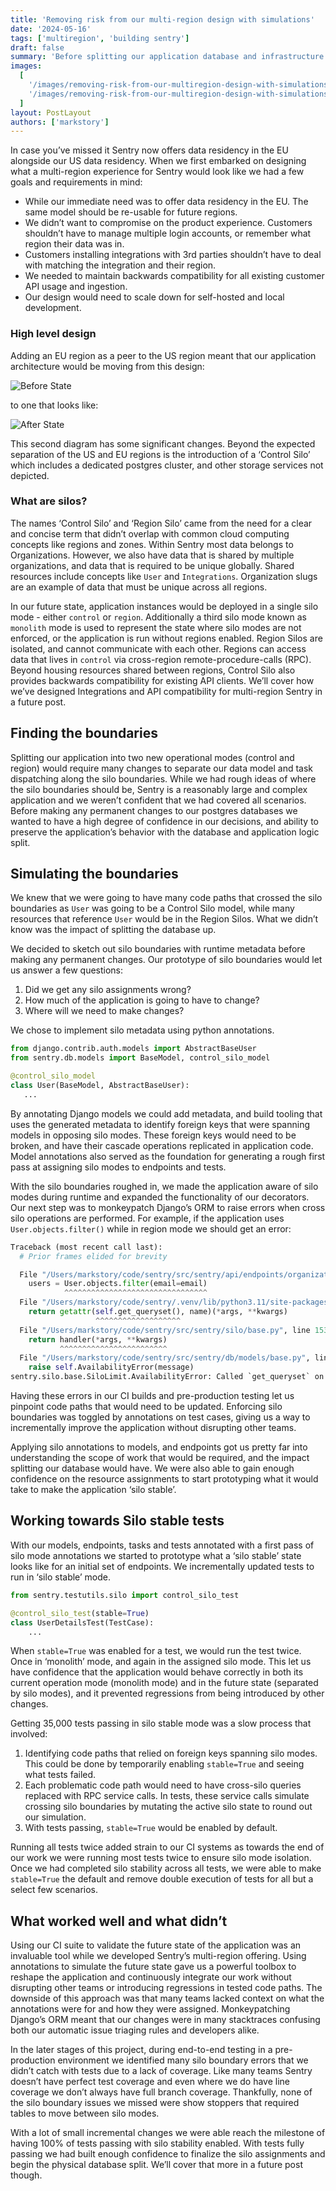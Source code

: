 ```yaml
---
title: 'Removing risk from our multi-region design with simulations'
date: '2024-05-16'
tags: ['multiregion', 'building sentry']
draft: false
summary: 'Before splitting our application database and infrastructure up, we wanted to have confidence in where the boundaries would be.'
images:
  [
    '/images/removing-risk-from-our-multiregion-design-with-simulations/before-state.png',
    '/images/removing-risk-from-our-multiregion-design-with-simulations/after-state.png',
  ]
layout: PostLayout
authors: ['markstory']
---
```


In case you’ve missed it Sentry now offers data residency in the EU alongside our US data residency. When we first embarked on designing what a multi-region experience for Sentry would look like we had a few goals and requirements in mind:

- While our immediate need was to offer data residency in the EU. The same model should be re-usable for future regions.
- We didn’t want to compromise on the product experience. Customers shouldn’t have to manage multiple login accounts, or remember what region their data was in.
- Customers installing integrations with 3rd parties shouldn’t have to deal with matching the integration and their region.
- We needed to maintain backwards compatibility for all existing customer API usage and ingestion.
- Our design would need to scale down for self-hosted and local development.

### High level design

Adding an EU region as a peer to the US region meant that our application architecture would be moving from this design:

![Before State](/images/removing-risk-from-our-multiregion-design-with-simulations/before-state.png)

to one that looks like:

![After State](/images/removing-risk-from-our-multiregion-design-with-simulations/after-state.png)

This second diagram has some significant changes. Beyond the expected separation of the US and EU regions is the introduction of a ‘Control Silo’ which includes a dedicated postgres cluster, and other storage services not depicted.

### What are silos?

The names ‘Control Silo’ and ‘Region Silo’ came from the need for a clear and concise term that didn’t overlap with common cloud computing concepts like regions and zones. Within Sentry most data belongs to Organizations. However, we also have data that is shared by multiple organizations, and data that is required to be unique globally. Shared resources include concepts like `User` and `Integrations`. Organization slugs are an example of data that must be unique across all regions.

In our future state, application instances would be deployed in a single silo mode - either `control` or `region`. Additionally a third silo mode known as `monolith` mode is used to represent the state where silo modes are not enforced, or the application is run without regions enabled. Region Silos are isolated, and cannot communicate with each other. Regions can access data that lives in `control` via cross-region remote-procedure-calls (RPC). Beyond housing resources shared between regions, Control Silo also provides backwards compatibility for existing API clients. We’ll cover how we’ve designed Integrations and API compatibility for multi-region Sentry in a future post.

## Finding the boundaries

Splitting our application into two new operational modes (control and region) would require many changes to separate our data model and task dispatching along the silo boundaries. While we had rough ideas of where the silo boundaries should be, Sentry is a reasonably large and complex application and we weren’t confident that we had covered all scenarios. Before making any permanent changes to our postgres databases we wanted to have a high degree of confidence in our decisions, and ability to preserve the application’s behavior with the database and application logic split.

## Simulating the boundaries

We knew that we were going to have many code paths that crossed the silo boundaries as `User` was going to be a Control Silo model, while many resources that reference `User` would be in the Region Silos. What we didn’t know was the impact of splitting the database up.

We decided to sketch out silo boundaries with runtime metadata before making any permanent changes. Our prototype of silo boundaries would let us answer a few questions:

1. Did we get any silo assignments wrong?
2. How much of the application is going to have to change?
3. Where will we need to make changes?

We chose to implement silo metadata using python annotations.

```python
from django.contrib.auth.models import AbstractBaseUser
from sentry.db.models import BaseModel, control_silo_model

@control_silo_model
class User(BaseModel, AbstractBaseUser):
   ...
```

By annotating Django models we could add metadata, and build tooling that uses the generated metadata to identify foreign keys that were spanning models in opposing silo modes. These foreign keys would need to be broken, and have their cascade operations replicated in application code. Model annotations also served as the foundation for generating a rough first pass at assigning silo modes to endpoints and tests.

With the silo boundaries roughed in, we made the application aware of silo modes during runtime and expanded the functionality of our decorators. Our next step was to monkeypatch Django’s ORM to raise errors when cross silo operations are performed. For example, if the application uses `User.objects.filter()` while in region mode we should get an error:

```python
Traceback (most recent call last):
  # Prior frames elided for brevity

  File "/Users/markstory/code/sentry/src/sentry/api/endpoints/organization_member/index.py", line 119, in validate_email
    users = User.objects.filter(email=email)
            ^^^^^^^^^^^^^^^^^^^^^^^^^^^^^^^^
  File "/Users/markstory/code/sentry/.venv/lib/python3.11/site-packages/django/db/models/manager.py", line 87, in manager_method
    return getattr(self.get_queryset(), name)(*args, **kwargs)
                   ^^^^^^^^^^^^^^^^^^^
  File "/Users/markstory/code/sentry/src/sentry/silo/base.py", line 153, in override
    return handler(*args, **kwargs)
           ^^^^^^^^^^^^^^^^^^^^^^^^
  File "/Users/markstory/code/sentry/src/sentry/db/models/base.py", line 409, in handle
    raise self.AvailabilityError(message)
sentry.silo.base.SiloLimit.AvailabilityError: Called `get_queryset` on server in REGION mode. The model is available only in: MONOLITH, CONTROL
```

Having these errors in our CI builds and pre-production testing let us pinpoint code paths that would need to be updated. Enforcing silo boundaries was toggled by annotations on test cases, giving us a way to incrementally improve the application without disrupting other teams.

Applying silo annotations to models, and endpoints got us pretty far into understanding the scope of work that would be required, and the impact splitting our database would have. We were also able to gain enough confidence on the resource assignments to start prototyping what it would take to make the application ‘silo stable’.

## Working towards Silo stable tests

With our models, endpoints, tasks and tests annotated with a first pass of silo mode annotations we started to prototype what a ‘silo stable’ state looks like for an initial set of endpoints. We incrementally updated tests to run in ‘silo stable’ mode.

```python
from sentry.testutils.silo import control_silo_test

@control_silo_test(stable=True)
class UserDetailsTest(TestCase):
    ...
```

When `stable=True` was enabled for a test, we would run the test twice. Once in ‘monolith’ mode, and again in the assigned silo mode. This let us have confidence that the application would behave correctly in both its current operation mode (monolith mode) and in the future state (separated by silo modes), and it prevented regressions from being introduced by other changes.

Getting 35,000 tests passing in silo stable mode was a slow process that involved:

1. Identifying code paths that relied on foreign keys spanning silo modes. This could be done by temporarily enabling `stable=True` and seeing what tests failed.
2. Each problematic code path would need to have cross-silo queries replaced with RPC service calls. In tests, these service calls simulate crossing silo boundaries by mutating the active silo state to round out our simulation.
3. With tests passing, `stable=True` would be enabled by default.

Running all tests twice added strain to our CI systems as towards the end of our work we were running most tests twice to ensure silo mode isolation. Once we had completed silo stability across all tests, we were able to make `stable=True` the default and remove double execution of tests for all but a select few scenarios.

## What worked well and what didn’t

Using our CI suite to validate the future state of the application was an invaluable tool while we developed Sentry’s multi-region offering. Using annotations to simulate the future state gave us a powerful toolbox to reshape the application and continuously integrate our work without disrupting other teams or introducing regressions in tested code paths. The downside of this approach was that many teams lacked context on what the annotations were for and how they were assigned. Monkeypatching Django’s ORM meant that our changes were in many stacktraces confusing both our automatic issue triaging rules and developers alike.

In the later stages of this project, during end-to-end testing in a pre-production environment we identified many silo boundary errors that we didn’t catch with tests due to a lack of coverage. Like many teams Sentry doesn’t have perfect test coverage and even where we do have line coverage we don’t always have full branch coverage. Thankfully, none of the silo boundary issues we missed were show stoppers that required tables to move between silo modes.

With a lot of small incremental changes we were able reach the milestone of having 100% of tests passing with silo stability enabled. With tests fully passing we had built enough confidence to finalize the silo assignments and begin the physical database split. We’ll cover that more in a <Link to="/blog/removing-risk-from-our-multiregion-design-with-simulations">future post though</Link>.
